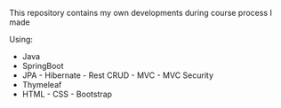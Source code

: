 This repository contains my own developments during course process I made

Using:
-  Java
-  SpringBoot
-  JPA - Hibernate - Rest CRUD - MVC - MVC Security
-  Thymeleaf
-  HTML - CSS - Bootstrap
